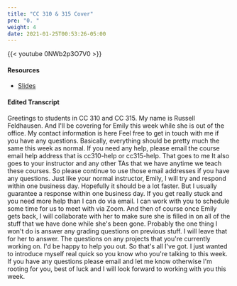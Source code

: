```yaml
---
title: "CC 310 & 315 Cover"
pre: "0. "
weight: 4
date: 2021-01-25T00:53:26-05:00
---
```


{{< youtube 0NWb2p3O7V0 >}}

#### Resources

* <a href="slides" target="_blank">Slides</a>

#### Edited Transcript

Greetings to students in CC 310 and CC 315. My name is Russell Feldhausen. And I'll be covering for Emily this week while she is out of the office. My contact information is here Feel free to get in touch with me if you have any questions. Basically, everything should be pretty much the same this week as normal. If you need any help, please email the course email help address that is cc310-help or cc315-help. That goes to me It also goes to your instructor and any other TAs that we have anytime we teach these courses. So please continue to use those email addresses if you have any questions. Just like your normal instructor, Emily, I will try and respond within one business day. Hopefully it should be a lot faster. But I usually guarantee a response within one business day. If you get really stuck and you need more help than I can do via email. I can work with you to schedule some time for us to meet with via Zoom. And then of course once Emily gets back, I will collaborate with her to make sure she is filled in on all of the stuff that we have done while she's been gone. Probably the one thing I won't do is answer any grading questions on previous stuff. I will leave that for her to answer. The questions on any projects that you're currently working on. I'd be happy to help you out. So that's all I've got. I just wanted to introduce myself real quick so you know who you're talking to this week. If you have any questions please email and let me know otherwise I'm rooting for you, best of luck and I will look forward to working with you this week.

